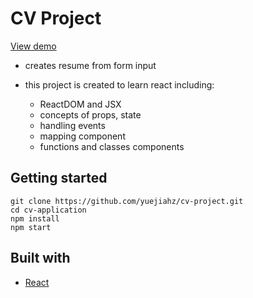 # CV Project

[View demo](https://yuejiahz.github.io/cv-project/)

* creates resume from form input

* this project is created to learn react including:
  - ReactDOM and JSX
  - concepts of props, state 
  - handling events
  - mapping component
  - functions and classes components  

## Getting started

```
git clone https://github.com/yuejiahz/cv-project.git
cd cv-application
npm install
npm start
```

## Built with 
- [React](https://reactjs.org/)




